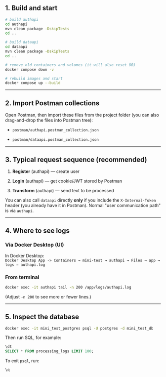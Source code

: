 ## 1. Build and start

```bash
# build authapi
cd authapi
mvn clean package -DskipTests
cd ..

# build dataapi
cd dataapi
mvn clean package -DskipTests
cd ..

# remove old containers and volumes (it will also reset DB)
docker compose down -v

# rebuild images and start
docker compose up --build
```

---

## 2. Import Postman collections

Open Postman, then import these files from the project folder (you can also drag-and-drop the files into Postman tree):

- `postman/authapi.postman_collection.json`

- `postman/dataapi.postman_collection.json`

---

## 3. Typical request sequence (recommended)

1. **Register** (authapi) — create user

2. **Login** (authapi) — get cookie/JWT stored by Postman

3. **Transform** (authapi) — send text to be processed

You can also call `dataapi` directly **only** if you include the `X-Internal-Token` header (you already have it in Postman). Normal "user communication path" is via `authapi`.

---

## 4. Where to see logs

### Via Docker Desktop (UI)

In Docker Desktop:  
`Docker Desktop App -> Containers → mini-test → authapi → Files → app → logs → authapi.log`

### From terminal

```bash
docker exec -it authapi tail -n 200 /app/logs/authapi.log
```

(Adjust `-n 200` to see more or fewer lines.)

---

## 5. Inspect the database

```bash
docker exec -it mini_test_postgres psql -U postgres -d mini_test_db
```

Then run SQL, for example:

```sql
\dt
SELECT * FROM processing_logs LIMIT 100;
```

To exit `psql`, run:

```sql
\q
```
